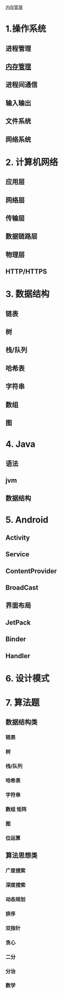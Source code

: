 [内存管理](https://github.com/Gong-Shijie/developer-skillpoints/blob/master/source/%E5%86%85%E5%AD%98%E7%AE%A1%E7%90%86.md)

# 1.操作系统

## 进程管理 

##  [内存管理](https://github.com/Gong-Shijie/developer-skillpoints/blob/master/source/%E5%86%85%E5%AD%98%E7%AE%A1%E7%90%86.md)

## 进程间通信

## 输入输出 

## 文件系统

## 网络系统 

# 2. 计算机网络 

## 应用层 

## 网络层 

## 传输层

## 数据链路层

## 物理层

## HTTP/HTTPS

# 3. 数据结构 

## 链表 

## 树 

## 栈/队列 

## 哈希表 

## 字符串 

## 数组 

## 图 

# 4. Java

## 语法 

## jvm 

## 数据结构 

# 5. Android

## Activity 

## Service 

## ContentProvider 

## BroadCast 

## 界面布局 

## JetPack 

## Binder

## Handler 

# 6. 设计模式

# 7. 算法题

## 数据结构类 

### 链表 

### 树 

### 栈/队列 

### 哈希表 

### 字符串 

### 数组 矩阵 

### 图 

### 位运算 

## 算法思想类 

### 广度搜索 

### 深度搜索 

### 动态规划 

### 排序 

### 双指针 

### 贪心 

### 二分 

### 分治

### 数学

